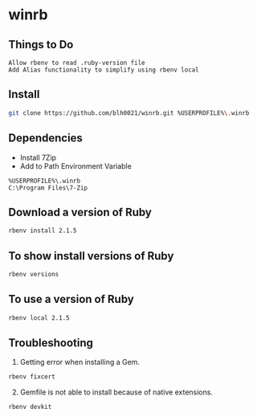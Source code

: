 winrb
=======================

## Things to Do
```
Allow rbenv to read .ruby-version file
Add Alias functionality to simplify using rbenv local
```

## Install
```bash
git clone https://github.com/blh0021/winrb.git %USERPROFILE%\.winrb
```

## Dependencies
* Install 7Zip
* Add to Path Environment Variable
```
%USERPROFILE%\.winrb
C:\Program Files\7-Zip
```

## Download a version of Ruby
```bash
rbenv install 2.1.5
```

## To show install versions of Ruby
```bash
rbenv versions
```

## To use a version of Ruby
```bash
rbenv local 2.1.5
```

## Troubleshooting

1. Getting error when installing a Gem.  
```bash
rbenv fixcert
```

2. Gemfile is not able to install because of native extensions.
```bash
rbenv devkit
```
